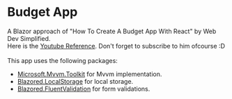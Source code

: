 # Budget App
A Blazor approach of "How To Create A Budget App With React" by Web Dev Simplified. <br>
Here is the [Youtube Reference](https://www.youtube.com/watch?v=yz8x71BiGXg).
Don't forget to subscribe to him ofcourse :D <br>
<br>
This app uses the following packages: <br>
- [Microsoft.Mvvm.Toolkit](https://www.nuget.org/packages/Microsoft.Toolkit.Mvvm/) for Mvvm implementation.
- [Blazored.LocalStorage](https://www.nuget.org/packages/Blazored.LocalStorage/) for local storage.
- [Blazored.FluentValidation](https://www.nuget.org/packages/Blazored.FluentValidation/) for form validations.
